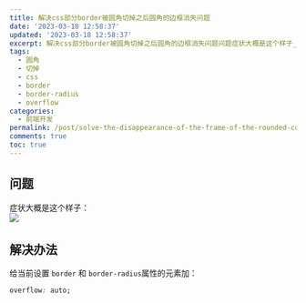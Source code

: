 ```yaml
---
title: 解决css部分border被圆角切掉之后圆角的边框消失问题
date: '2023-03-18 12:58:37'
updated: '2023-03-18 12:58:37'
excerpt: 解决css部分border被圆角切掉之后圆角的边框消失问题问题症状大概是这个样子_​​解决办法给当前设置border​和borderradius​属性的元素加_overflow_auto_‍
tags:
  - 圆角
  - 切掉
  - css
  - border
  - border-radius
  - overflow
categories:
  - 前端开发
permalink: /post/solve-the-disappearance-of-the-frame-of-the-rounded-corner-after-the-css-part-of-the-border-is-cut-off-by-the-rounded-corner-z5jex4.html
comments: true
toc: true
---
```

## 问题

症状大概是这个样子：  
​![](https://img1.terwer.space/api/public/202303181303568.png)​

## 解决办法

给当前设置 `border`​ 和 `border-radius`​ 属性的元素加：

```css
overflow: auto;
```

‍